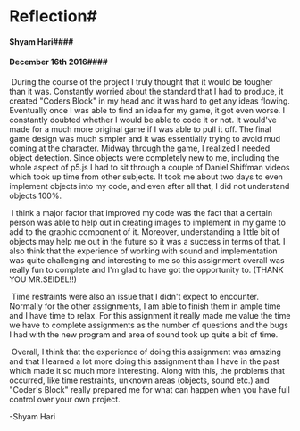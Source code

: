 # Reflection# 

#### Shyam Hari####

#### December 16th 2016####

​	During the course of the project I truly thought that it would be tougher than it was. Constantly worried about the standard that I had to produce, it created "Coders Block" in my head and it was hard to get any ideas flowing. Eventually once I was able to find an idea for my game, it got even worse. I constantly doubted whether I would be able to code it or not. It would've made for a much more original game if I was able to pull it off. The final game design was much simpler and it was essentially trying to avoid mud coming at the character. Midway through the game, I realized I needed object detection. Since objects were completely new to me, including the whole aspect of p5.js I had to sit through a couple of Daniel Shiffman videos which took up time from other subjects. It took me about two days to even implement objects into my code, and even after all that, I did not understand objects 100%. 

​	I think a major factor that improved my code was the fact that a certain person was able to help out in creating images to implement in my game to add to the graphic component of it. Moreover, understanding a little bit of objects may help me out in the future so it was a success in terms of that. I also think that the experience of working with sound and implementation was quite challenging and interesting to me so this assignment overall was really fun to complete and I'm glad to have got the opportunity to. (THANK YOU MR.SEIDEL!!)

​	Time restraints were also an issue that I didn't expect to encounter. Normally for the other assignments, I am able to finish them in ample time and I have time to relax. For this assignment it really made me value the time we have to complete assignments as the number of questions and the bugs I had with the new program and area of sound took up quite a bit of time. 

​	Overall, I think that the experience of doing this assignment was amazing and that I learned a lot more doing this assignment than I have in the past which made it so much more interesting. Along with this, the problems that occurred, like time restraints, unknown areas (objects, sound etc.) and "Coder's Block" really prepared me for what can happen when you have full control over your own project. 



-Shyam Hari 









